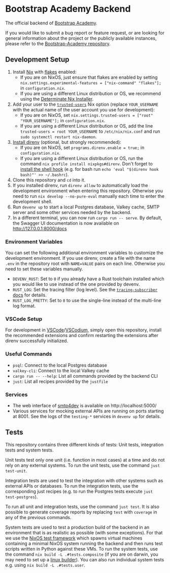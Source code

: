 # Bootstrap Academy Backend
The official backend of [Bootstrap Academy](https://bootstrap.academy/).

If you would like to submit a bug report or feature request, or are looking for general information about the project or the publicly available instances, please refer to the [Bootstrap-Academy repository](https://github.com/Bootstrap-Academy/Bootstrap-Academy).

## Development Setup
1. Install [Nix](https://nixos.org/) with [flakes](https://wiki.nixos.org/wiki/Flakes) enabled:
    - If you are on NixOS, just ensure that flakes are enabled by setting `nix.settings.experimental-features = ["nix-command" "flakes"];` in `configuration.nix`.
    - If you are using a different Linux distribution or OS, we recommend using the [Determinate Nix Installer](https://github.com/DeterminateSystems/nix-installer?tab=readme-ov-file#the-determinate-nix-installer).
2. Add your user to the [`trusted-users`](https://nix.dev/manual/nix/2.19/command-ref/conf-file#conf-trusted-users) Nix option (replace `YOUR_USERNAME` with the actual name of the user account you use for development):
    - If you are on NixOS, set `nix.settings.trusted-users = ["root" "YOUR_USERNAME"];` in `configuration.nix`.
    - If you are using a different Linux distribution or OS, add the line `trusted-users = root YOUR_USERNAME` to `/etc/nix/nix.conf` and run `sudo systemctl restart nix-daemon`.
3. [Install direnv](https://github.com/direnv/direnv/blob/master/docs/installation.md) (optional, but strongly recommended):
    - If you are on NixOS, set `programs.direnv.enable = true;` in `configuration.nix`.
    - If you are using a different Linux distribution or OS, run the command `nix profile install nixpkgs#direnv`. Don't forget to [install the shell hook](https://github.com/direnv/direnv/blob/master/docs/hook.md) (e.g. for bash run `echo 'eval "$(direnv hook bash)"' >> ~/.bashrc`).
4. Clone this repository and `cd` into it.
5. If you installed direnv, run `direnv allow` to automatically load the development environment when entering this repository. Otherwise you need to run `nix develop --no-pure-eval` manually each time to enter the development shell.
6. Run `devenv up` to start a local Postgres database, Valkey cache, SMTP server and some other services needed by the backend.
7. In a different terminal, you can now run `cargo run -- serve`. By default, the Swagger UI documentation is now available on http://127.0.0.1:8000/docs

### Environment Variables
You can set the following additional environment variables to customize the development environment.
If you use direnv, create a file with the name `.env` in the repository root with `NAME=VALUE` pairs on each line.
Otherwise you need to set these variables manually.

- `DEVENV_RUST`: Set to `0` if you already have a Rust toolchain installed which you would like to use instead of the one provided by devenv.
- `RUST_LOG`: Set the tracing filter (log level). See the [`tracing-subscriber` docs](https://docs.rs/tracing-subscriber/latest/tracing_subscriber/filter/struct.EnvFilter.html#directives) for details.
- `RUST_LOG_PRETTY`: Set to `0` to use the single-line instead of the multi-line log format.

### VSCode Setup
For development in [VSCode](https://code.visualstudio.com/)/[VSCodium](https://vscodium.com/), simply open this repository, install the recommended extensions and confirm restarting the extensions after direnv successfully initialized.

### Useful Commands
- `psql`: Connect to the local Postgres database
- `valkey-cli`: Connect to the local Valkey cache
- `cargo run -- --help`: List all commands provided by the backend CLI
- `just`: List all recipes provided by the `justfile`

### Services
- The web interface of [smtp4dev](https://github.com/rnwood/smtp4dev) is available on http://localhost:5000/
- Various services for mocking external APIs are running on ports starting at 8001. See the logs of the `testing-*` services in `devenv up` for details.

## Tests
This repository contains three different kinds of tests: Unit tests, integration tests and system tests.

Unit tests test only one unit (i.e. function in most cases) at a time and do not rely on any external systems.
To run the unit tests, use the command `just test-unit`.

Integration tests are used to test the integration with other systems such as external APIs or databases.
To run the integration tests, use the corresponding just recipes (e.g. to run the Postgres tests execute `just test-postgres`).

To run all unit and integration tests, use the command `just test`.
It is also possible to generate coverage reports by replacing `test` with `coverage` in any of the previous commands.

System tests are used to test a production build of the backend in an environment that is as realistic as possible (with some exceptions).
For that we use the [NixOS test framework](https://nixos.org/manual/nixos/stable/#sec-nixos-tests) which spawns virtual machines containing a minimal NixOS system running the backend and then runs test scripts written in Python against these VMs.
To run the system tests, use the command `nix build -L .#tests.composite` (if you are on darwin, you may need to set up a [linux builder](https://nixos.org/manual/nixpkgs/stable/#sec-darwin-builder)).
You can also run individual system tests e.g. using `nix build -L .#tests.user`.
